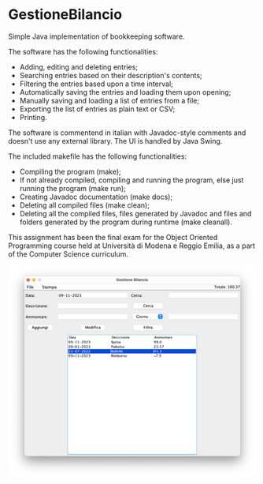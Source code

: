 # GestioneBilancio

Simple Java implementation of bookkeeping software.

The software has the following functionalities:

- Adding, editing and deleting entries;
- Searching entries based on their description's contents;
- Filtering the entries based upon a time interval;
- Automatically saving the entries and loading them upon opening;
- Manually saving and loading a list of entries from a file;
- Exporting the list of entries as plain text or CSV;
- Printing.

The software is commentend in italian with Javadoc-style comments and doesn't use any external library. The UI is handled by Java Swing.

The included makefile has the following functionalities:

- Compiling the program (make);
- If not already compiled, compiling and running the program, else just running the program (make run);
- Creating Javadoc documentation (make docs);
- Deleting all compiled files (make clean);
- Deleting all the compiled files, files generated by Javadoc and files and folders generated by the program during runtime (make cleanall).

This assignment has been the final exam for the Object Oriented Programming course held at Università di Modena e Reggio Emilia, as a part of the 
Computer Science curriculum.


![alt text](https://github.com/filipczuba/GestioneBilancio/blob/master/screenshot.png)
